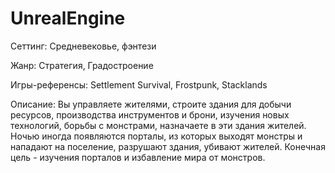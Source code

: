 # UnrealEngine
Сеттинг: Средневековье, фэнтези

Жанр: Стратегия, Градостроение

Игры-референсы: Settlement Survival, Frostpunk, Stacklands

Описание: Вы управляете жителями, строите здания для добычи ресурсов, производства инструментов и брони, изучения новых технологий, борьбы с монстрами, назначаете в эти здания жителей. Ночью иногда появляются порталы, из которых выходят монстры и нападают на поселение, разрушают здания, убивают жителей. Конечная цель - изучения порталов и избавление мира от монстров.
